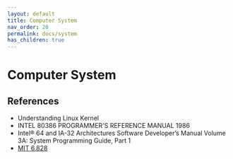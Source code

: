 ```yaml
---
layout: default
title: Computer System
nav_order: 20
permalink: docs/system
has_children: true
---
```



# Computer System 

## References

- Understanding Linux Kernel
- INTEL 80386 PROGRAMMER'S REFERENCE MANUAL 1986
- Intel® 64 and IA-32 Architectures Software Developer’s Manual Volume 3A: System Programming Guide, Part 1
- [MIT 6.828](https://pdos.csail.mit.edu/6.828/2018/schedule.html)